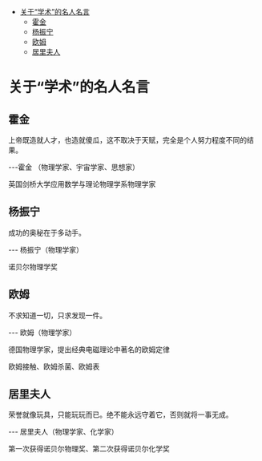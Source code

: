 <!-- TOC -->

- [关于“学术”的名人名言](#关于学术的名人名言)
    - [霍金](#霍金)
    - [杨振宁](#杨振宁)
    - [欧姆](#欧姆)
    - [居里夫人](#居里夫人)

<!-- /TOC -->

# 关于“学术”的名人名言

## 霍金

上帝既造就人才，也造就傻瓜，这不取决于天赋，完全是个人努力程度不同的结果。


---霍金 （物理学家、宇宙学家、思想家）

英国剑桥大学应用数学与理论物理学系物理学家

## 杨振宁

成功的奥秘在于多动手。

--- 杨振宁（物理学家）

诺贝尔物理学奖

## 欧姆

不求知道一切，只求发现一件。

--- 欧姆（物理学家）

德国物理学家，提出经典电磁理论中著名的欧姆定律

欧姆接触、欧姆杀菌、欧姆表

## 居里夫人

荣誉就像玩具，只能玩玩而已。绝不能永远守着它，否则就将一事无成。

--- 居里夫人（物理学家、化学家）

第一次获得诺贝尔物理奖、第二次获得诺贝尔化学奖